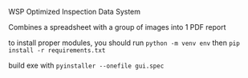 WSP Optimized Inspection Data System

Combines a spreadsheet with a group of images into 1 PDF report

to install proper modules, you should run `python -m venv env` then `pip install -r requirements.txt`

build exe with `pyinstaller --onefile gui.spec`